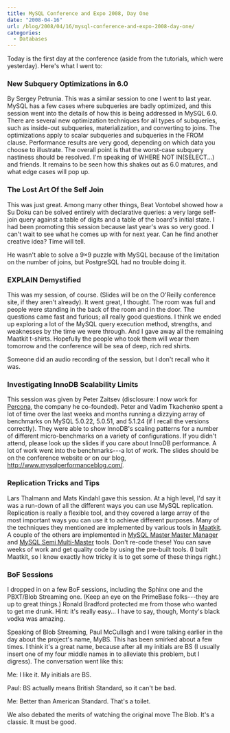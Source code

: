 ```yaml
---
title: MySQL Conference and Expo 2008, Day One
date: "2008-04-16"
url: /blog/2008/04/16/mysql-conference-and-expo-2008-day-one/
categories:
  - Databases
---
```

Today is the first day at the conference (aside from the tutorials, which were yesterday). Here's what I went to:

### New Subquery Optimizations in 6.0

By Sergey Petrunia. This was a similar session to one I went to last year. MySQL has a few cases where subqueries are badly optimized, and this session went into the details of how this is being addressed in MySQL 6.0. There are several new optimization techniques for all types of subqueries, such as inside-out subqueries, materialization, and converting to joins. The optimizations apply to scalar subqueries and subqueries in the FROM clause. Performance results are very good, depending on which data you choose to illustrate. The overall point is that the worst-case subquery nastiness should be resolved. I'm speaking of WHERE NOT IN(SELECT...) and friends. It remains to be seen how this shakes out as 6.0 matures, and what edge cases will pop up.

### The Lost Art Of the Self Join

This was just great. Among many other things, Beat Vontobel showed how a Su Doku can be solved entirely with declarative queries: a very large self-join query against a table of digits and a table of the board's initial state. I had been promoting this session because last year's was so very good. I can't wait to see what he comes up with for next year. Can he find another creative idea? Time will tell.

He wasn't able to solve a 9&#215;9 puzzle with MySQL because of the limitation on the number of joins, but PostgreSQL had no trouble doing it.

### EXPLAIN Demystified

This was my session, of course. (Slides will be on the O'Reilly conference site, if they aren't already). It went great, I thought. The room was full and people were standing in the back of the room and in the door. The questions came fast and furious; all really good questions. I think we ended up exploring a lot of the MySQL query execution method, strengths, and weaknesses by the time we were through. And I gave away all the remaining Maatkit t-shirts. Hopefully the people who took them will wear them tomorrow and the conference will be sea of deep, rich red shirts.

Someone did an audio recording of the session, but I don't recall who it was.

### Investigating InnoDB Scalability Limits

This session was given by Peter Zaitsev (disclosure: I now work for [Percona](http://www.percona.com/), the company he co-founded). Peter and Vadim Tkachenko spent a lot of time over the last weeks and months running a dizzying array of benchmarks on MySQL 5.0.22, 5.0.51, and 5.1.24 (if I recall the versions correctly). They were able to show InnoDB's scaling patterns for a number of different micro-benchmarks on a variety of configurations. If you didn't attend, please look up the slides if you care about InnoDB performance. A lot of work went into the benchmarks---a lot of work. The slides should be on the conference website or on our blog, <http://www.mysqlperformanceblog.com/>.

### Replication Tricks and Tips

Lars Thalmann and Mats Kindahl gave this session. At a high level, I'd say it was a run-down of all the different ways you can use MySQL replication. Replication is really a flexible tool, and they covered a large array of the most important ways you can use it to achieve different purposes. Many of the techniques they mentioned are implemented by various tools in [Maatkit](http://www.maatkit.org/). A couple of the others are implemented in [MySQL Master Master Manager](http://code.google.com/p/mysql-master-master/) and [MySQL Semi Multi-Master](http://code.google.com/p/mysql-mmre/) tools. Don't re-code these! You can save weeks of work and get quality code by using the pre-built tools. (I built Maatkit, so I know exactly how tricky it is to get some of these things right.)

### BoF Sessions

I dropped in on a few BoF sessions, including the Sphinx one and the PBXT/Blob Streaming one. (Keep an eye on the PrimeBase folks---they are up to great things.) Ronald Bradford protected me from those who wanted to get me drunk. Hint: it's really easy... I have to say, though, Monty's black vodka was amazing.

Speaking of Blob Streaming, Paul McCullagh and I were talking earlier in the day about the project's name, MyBS. This has been smirked about a few times. I think it's a great name, because after all my initials are BS (I usually insert one of my four middle names in to alleviate this problem, but I digress). The conversation went like this:

Me: I like it. My initials are BS.

Paul: BS actually means British Standard, so it can't be bad.

Me: Better than American Standard. That's a toilet.

We also debated the merits of watching the original move The Blob. It's a classic. It must be good.


